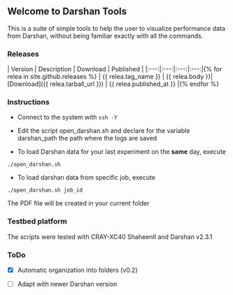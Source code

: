 ## Welcome to Darshan Tools

This is a suite of simple tools to help the user to visualize performance data from Darshan, without being familiar exactly with all the commands.


### Releases

| Version | Description | Download | Published |
|:---:|:---:|:---:|:---:|{% for relea in site.github.releases %}
| {{ relea.tag_name }} | {{ relea.body }}| [Download]({{ relea.tarball_url }}) |  {{ relea.published_at }} |{% endfor %}


### Instructions

* Connect to the system with ```ssh -Y```
* Edit the script open_darshan.sh and declare for the variable darshan_path the path where the logs are saved

* To load Darshan data for your last experiment on the **same** day, execute 

```
./open_darshan.sh
```
* To load darshan data from specific job, execute 

```
./open_darshan.sh job_id
```

The PDF file will be created in your current folder

### Testbed platform

The scripts were tested with CRAY-XC40 ShaheenII and Darshan v2.3.1

### ToDo

- [X] Automatic organization into folders (v0.2)
- [ ] Adapt with newer Darshan version

